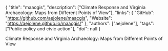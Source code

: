 {
  "title": "maacgis",
  "description": ["Climate Response and Virginia Archaeology: Maps from Different Points of View"],
  "links": {
    "GitHub": "https://github.com/aejolene/maacgis",
    "Website": "https://aejolene.github.io/maacgis/"
  },
  "authors": ["aejolene"],
  "tags": ["Public policy and civic action"],
  "doi": null
}

<!-- Generated by csv2md.R – do not edit by hand -->

Climate Response and Virginia Archaeology: Maps from Different Points of View